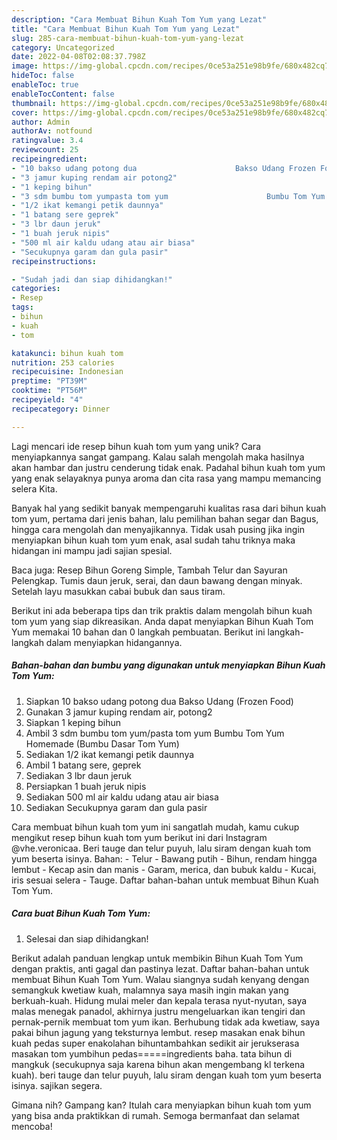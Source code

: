 ```yaml
---
description: "Cara Membuat Bihun Kuah Tom Yum yang Lezat"
title: "Cara Membuat Bihun Kuah Tom Yum yang Lezat"
slug: 285-cara-membuat-bihun-kuah-tom-yum-yang-lezat
category: Uncategorized
date: 2022-04-08T02:08:37.798Z
image: https://img-global.cpcdn.com/recipes/0ce53a251e98b9fe/680x482cq70/bihun-kuah-tom-yum-foto-resep-utama.jpg
hideToc: false
enableToc: true
enableTocContent: false
thumbnail: https://img-global.cpcdn.com/recipes/0ce53a251e98b9fe/680x482cq70/bihun-kuah-tom-yum-foto-resep-utama.jpg
cover: https://img-global.cpcdn.com/recipes/0ce53a251e98b9fe/680x482cq70/bihun-kuah-tom-yum-foto-resep-utama.jpg
author: Admin
authorAv: notfound
ratingvalue: 3.4
reviewcount: 25
recipeingredient:
- "10 bakso udang potong dua                      Bakso Udang Frozen Food"
- "3 jamur kuping rendam air potong2"
- "1 keping bihun"
- "3 sdm bumbu tom yumpasta tom yum                      Bumbu Tom Yum Homemade Bumbu Dasar Tom Yum"
- "1/2 ikat kemangi petik daunnya"
- "1 batang sere geprek"
- "3 lbr daun jeruk"
- "1 buah jeruk nipis"
- "500 ml air kaldu udang atau air biasa"
- "Secukupnya garam dan gula pasir"
recipeinstructions:

- "Sudah jadi dan siap dihidangkan!"
categories:
- Resep
tags:
- bihun
- kuah
- tom

katakunci: bihun kuah tom 
nutrition: 253 calories
recipecuisine: Indonesian
preptime: "PT39M"
cooktime: "PT56M"
recipeyield: "4"
recipecategory: Dinner

---
```





Lagi mencari ide resep bihun kuah tom yum yang unik? Cara menyiapkannya sangat gampang. Kalau salah mengolah maka hasilnya akan hambar dan justru cenderung tidak enak. Padahal bihun kuah tom yum yang enak selayaknya punya aroma dan cita rasa yang mampu memancing selera Kita.





Banyak hal yang sedikit banyak mempengaruhi kualitas rasa dari bihun kuah tom yum, pertama dari jenis bahan, lalu pemilihan bahan segar dan Bagus, hingga cara mengolah dan menyajikannya. Tidak usah pusing jika ingin menyiapkan bihun kuah tom yum enak,      asal sudah tahu triknya maka hidangan ini mampu jadi sajian spesial.














Baca juga: Resep Bihun Goreng Simple, Tambah Telur dan Sayuran Pelengkap. Tumis daun jeruk, serai, dan daun bawang dengan minyak. Setelah layu masukkan cabai bubuk dan saus tiram.






Berikut ini ada beberapa tips dan trik praktis dalam mengolah bihun kuah tom yum yang siap dikreasikan. Anda dapat menyiapkan Bihun Kuah Tom Yum memakai 10 bahan dan 0 langkah pembuatan. Berikut ini langkah-langkah dalam menyiapkan hidangannya.

<!--inarticleads1-->

##### Bahan-bahan dan bumbu yang digunakan untuk menyiapkan Bihun Kuah Tom Yum:

1. Siapkan 10 bakso udang potong dua                      Bakso Udang (Frozen Food)
1. Gunakan 3 jamur kuping rendam air, potong2
1. Siapkan 1 keping bihun
1. Ambil 3 sdm bumbu tom yum/pasta tom yum                      Bumbu Tom Yum Homemade (Bumbu Dasar Tom Yum)
1. Sediakan 1/2 ikat kemangi petik daunnya
1. Ambil 1 batang sere, geprek
1. Sediakan 3 lbr daun jeruk
1. Persiapkan 1 buah jeruk nipis
1. Sediakan 500 ml air kaldu udang atau air biasa
1. Sediakan Secukupnya garam dan gula pasir


Cara membuat bihun kuah tom yum ini sangatlah mudah, kamu cukup mengikut resep bihun kuah tom yum berikut ini dari Instagram @vhe.veronicaa. Beri tauge dan telur puyuh, lalu siram dengan kuah tom yum beserta isinya. Bahan: - Telur - Bawang putih - Bihun, rendam hingga lembut - Kecap asin dan manis - Garam, merica, dan bubuk kaldu - Kucai, iris sesuai selera - Tauge. Daftar bahan-bahan untuk membuat Bihun Kuah Tom Yum. 

<!--inarticleads2-->

##### Cara buat Bihun Kuah Tom Yum:


1. Selesai dan siap dihidangkan!

Berikut adalah panduan lengkap untuk membikin Bihun Kuah Tom Yum dengan praktis, anti gagal dan pastinya lezat. Daftar bahan-bahan untuk membuat Bihun Kuah Tom Yum. Walau siangnya sudah kenyang dengan semangkuk kwetiaw kuah, malamnya saya masih ingin makan yang berkuah-kuah. Hidung mulai meler dan kepala terasa nyut-nyutan, saya malas menegak panadol, akhirnya justru mengeluarkan ikan tengiri dan pernak-pernik membuat tom yum ikan. Berhubung tidak ada kwetiaw, saya pakai bihun jagung yang teksturnya lembut. resep masakan enak bihun kuah pedas super enakolahan bihuntambahkan sedikit air jerukserasa masakan tom yumbihun pedas=====ingredients baha. tata bihun di mangkuk (secukupnya saja karena bihun akan mengembang kl terkena kuah). beri tauge dan telur puyuh, lalu siram dengan kuah tom yum beserta isinya. sajikan segera. 

Gimana nih? Gampang kan? Itulah cara menyiapkan bihun kuah tom yum yang bisa anda praktikkan di rumah. Semoga bermanfaat dan selamat mencoba!
